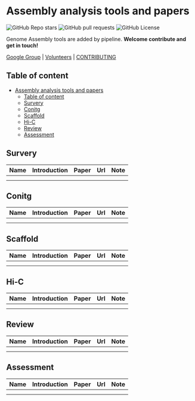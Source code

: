 # Assembly analysis tools and papers

![GitHub Repo stars](https://img.shields.io/github/stars/Jwindler/Assembly_tools) ![GitHub pull requests](https://img.shields.io/github/issues-pr/Jwindler/Assembly_tools) ![GitHub License](https://img.shields.io/github/license/Jwindler/Assembly_tools)

Genome Assembly tools are added by pipeline. **Welcome contribute and get in touch!**

[Google Group](https://groups.google.com/g/assembly-tools) | [Volunteers](Y)  | [CONTRIBUTING](X)



## Table of content

- [Assembly analysis tools and papers](#assembly-analysis-tools-and-papers)
  - [Table of content](#table-of-content)
  - [Survery](#survery)
  - [Conitg](#conitg)
  - [Scaffold](#scaffold)
  - [Hi-C](#hi-c)
  - [Review](#review)
  - [Assessment](#assessment)



## Survery



| Name | Introduction | Paper | Url | Note |
| ---- | ------------ | ----- | --- | ---- |
|      |              |       |     |      |
|      |              |       |     |      |





## Conitg



| Name | Introduction | Paper | Url | Note |
| ---- | ------------ | ----- | --- | ---- |
|      |              |       |     |      |
|      |              |       |     |      |





## Scaffold



| Name | Introduction | Paper | Url | Note |
| ---- | ------------ | ----- | --- | ---- |
|      |              |       |     |      |
|      |              |       |     |      |





## Hi-C 



| Name | Introduction | Paper | Url | Note |
| ---- | ------------ | ----- | --- | ---- |
|      |              |       |     |      |
|      |              |       |     |      |





## Review



| Name | Introduction | Paper | Url | Note |
| ---- | ------------ | ----- | --- | ---- |
|      |              |       |     |      |
|      |              |       |     |      |



## Assessment



| Name | Introduction | Paper | Url | Note |
| ---- | ------------ | ----- | --- | ---- |
|      |              |       |     |      |
|      |              |       |     |      |









